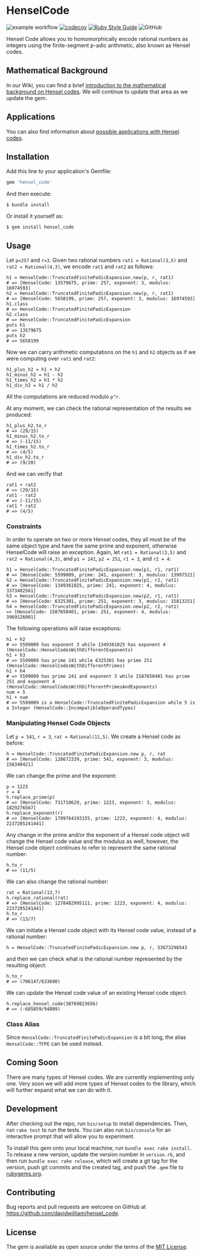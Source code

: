 # HenselCode

![example workflow](https://github.com/davidwilliam/hensel_code/actions/workflows/main.yml/badge.svg) [![codecov](https://codecov.io/gh/davidwilliam/hensel_code/branch/main/graph/badge.svg?token=XJ0C0U7P2M)](https://codecov.io/gh/davidwilliam/hensel_code) [![Ruby Style Guide](https://img.shields.io/badge/code_style-rubocop-brightgreen.svg)](https://github.com/rubocop/rubocop) ![GitHub](https://img.shields.io/github/license/davidwilliam/hensel_code)

Hensel Code allows you to homomorphically encode rational numbers as integers using the finite-segment p-adic arithmetic, also known as Hensel codes. 

## Mathematical Background

In our Wiki, you can find a brief [introduction to the mathematical background on Hensel codes](https://github.com/davidwilliam/hensel_code/wiki/Mathematical-Background). We will continue to update that area as we update the gem.

## Applications

You can also find information about [possible applications with Hensel codes](https://github.com/davidwilliam/hensel_code/wiki/Applications).

## Installation

Add this line to your application's Gemfile:

```ruby
gem 'hensel_code'
```

And then execute:

    $ bundle install

Or install it yourself as:

    $ gem install hensel_code

## Usage

Let `p=257` and `r=3`. Given two rational numbers `rat1 = Rational(3,5)` and `rat2 = Rational(4,3)`, we encode `rat1` and `rat2` as follows:

```irb
h1 = HenselCode::TruncatedFinitePadicExpansion.new(p, r, rat1)
# => [HenselCode: 13579675, prime: 257, exponent: 3, modulus: 16974593]
h2 = HenselCode::TruncatedFinitePadicExpansion.new(p, r, rat1)
# => [HenselCode: 5658199, prime: 257, exponent: 3, modulus: 16974593]
h1.class
# => HenselCode::TruncatedFinitePadicExpansion
h2.class
# => HenselCode::TruncatedFinitePadicExpansion
puts h1
# => 13579675
puts h2
# => 5658199
```

Now we can carry arithmetic computations on the `h1` and `h2` objects as if we were computing over `rat1` and `rat2`:

```irb
h1_plus_h2 = h1 + h2
h1_minus_h2 = h1 - h2
h1_times_h2 = h1 * h2
h1_div_h2 = h1 / h2
```

All the computations are reduced modulo `p^r`.

At any moment, we can check the rational representation of the results we produced:

```irb
h1_plus_h2.to_r
# => (29/15)
h1_minus_h2.to_r
# => (-11/15)
h1_times_h2.to_r
# => (4/5)
h1_div_h2.to_r
# => (9/20)
```

And we can verify that

```irb
rat1 + rat2
# => (29/15)
rat1 - rat2
# => (-11/15)
rat1 * rat2
# => (4/5)
```

### Constraints

In order to operate on two or more Hensel codes, they all must be of the same object type and have the same prime and exponent, otherwise HenselCode will raise an exception. Again, let `rat1 = Rational(3,5)` and `rat2 = Rational(4,3)`, and `p1 = 241`, `p2 = 251`, `r1 = 3`, and `r2 = 4`:

```irb
h1 = HenselCode::TruncatedFinitePadicExpansion.new(p1, r1, rat1)
# => [HenselCode: 5599009, prime: 241, exponent: 3, modulus: 13997521]
h2 = HenselCode::TruncatedFinitePadicExpansion.new(p1, r2, rat1)
# => [HenselCode: 1349361025, prime: 241, exponent: 4, modulus: 3373402561]
h3 = HenselCode::TruncatedFinitePadicExpansion.new(p2, r1, rat1)
# => [HenselCode: 6325301, prime: 251, exponent: 3, modulus: 15813251]
h4 = HenselCode::TruncatedFinitePadicExpansion.new(p2, r2, rat1)
=> [HenselCode: 1587650401, prime: 251, exponent: 4, modulus: 3969126001]
```

The following operations will raise exceptions:

```irb
h1 + h2
# => 5599009 has exponent 3 while 1349361025 has exponent 4 (HenselCode::HenselCodesWithDifferentExponents)
h1 + h3
# => 5599009 has prime 241 while 6325301 has prime 251 (HenselCode::HenselCodesWithDifferentPrimes)
h1 + h4
# => 5599009 has prime 241 and exponent 3 while 1587650401 has prime 251 and exponent 4 (HenselCode::HenselCodesWithDifferentPrimesAndExponents)
num = 5
h1 + num
# => 5599009 is a HenselCode::TruncatedFinitePadicExpansion while 5 is a Integer (HenselCode::IncompatibleOperandTypes)
```

### Manipulating Hensel Code Objects

Let `p = 541`, `r = 3`, `rat = Rational(11,5)`. We create a Hensel code as before:

```irb
h = HenselCode::TruncatedFinitePadicExpansion.new p, r, rat
# => [HenselCode: 126672339, prime: 541, exponent: 3, modulus: 158340421]
```

We can change the prime and the exponent:

```irb
p = 1223
r = 4
h.replace_prime(p)
# => [HenselCode: 731710629, prime: 1223, exponent: 3, modulus: 1829276567]
h.replace_exponent(r)
# => [HenselCode: 1789764193155, prime: 1223, exponent: 4, modulus: 2237205241441]
```

Any change in the prime and/or the exponent of a Hensel code object will change the Hensel code value and the modulus as well, however, the Hensel code object continues to refer to represent the same rational number:

```irb
h.to_r
# => (11/5)
```

We can also change the rational number:

```irb
rat = Rational(13,7)
h.replace_rational(rat)
# => [HenselCode: 1278402995111, prime: 1223, exponent: 4, modulus: 2237205241441]
h.to_r
# => (13/7)
```

We can initiate a Hensel code object with its Hensel code value, instead of a rational number:

```irb
h = HenselCode::TruncatedFinitePadicExpansion.new p, r, 53673296543
```

and then we can check what is the rational number represented by the resulting object:

```irb
h.to_r
# => (706147/633690)
```

We can update the Hensel code value of an existing Hensel code object:

```irb
h.replace_hensel_code(38769823656)
# => (-685859/94809)
```

### Class Alias

Since `HenselCode::TruncatedFinitePadicExpansion` is a bit long, the alias `HenselCode::TFPE` can be used instead.

## Coming Soon

There are many types of Hensel codes. We are currently implementing only one. Very soon we will add more types of Hensel codes to the library, which will further expand what we can do with it.

## Development

After checking out the repo, run `bin/setup` to install dependencies. Then, run `rake test` to run the tests. You can also run `bin/console` for an interactive prompt that will allow you to experiment.

To install this gem onto your local machine, run `bundle exec rake install`. To release a new version, update the version number in `version.rb`, and then run `bundle exec rake release`, which will create a git tag for the version, push git commits and the created tag, and push the `.gem` file to [rubygems.org](https://rubygems.org).

## Contributing

Bug reports and pull requests are welcome on GitHub at https://github.com/davidwilliam/hensel_code.

## License

The gem is available as open source under the terms of the [MIT License](https://opensource.org/licenses/MIT).
